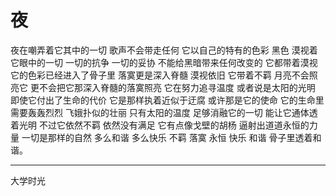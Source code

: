# 夜

夜在嘲弄着它其中的一切
歌声不会带走任何
它以自己的特有的色彩
黑色
漠视着它眼中的一切
一切的抗争
一切的妥协
不能给黑暗带来任何改变的
它都带着漠视
它的色彩已经进入了骨子里
落寞更是深入脊髓
漠视依旧
它带着不羁
月亮不会照亮它
更不会把它那深入脊髓的落寞照亮
它在努力追寻温度
或者说是太阳的光明
即使它付出了生命的代价
它是那样执着近似于迂腐
或许那是它的使命
它的生命里需要轰轰烈烈
飞娥扑似的壮丽
只有太阳的温度
足够消融它的一切
能让它通体透着光明
不过它依然不羁
依然没有满足
它有点像戈壁的胡杨
逼射出道道永恒的力量
一切是那样的自然
多么和谐
多么快乐
不羁 落寞 永恒 快乐
和谐
骨子里透着和谐。

---
大学时光